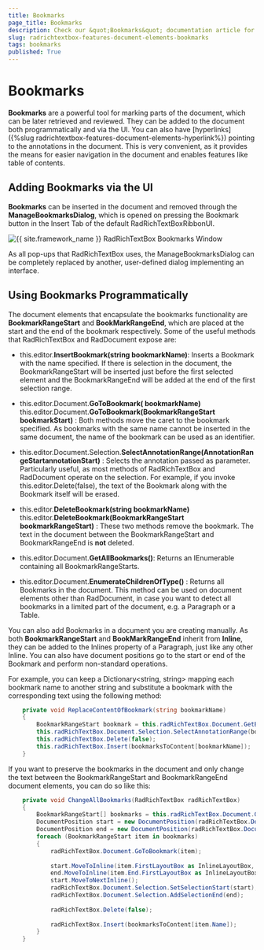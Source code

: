 ```yaml
---
title: Bookmarks
page_title: Bookmarks
description: Check our &quot;Bookmarks&quot; documentation article for the RadRichTextBox {{ site.framework_name }} control.
slug: radrichtextbox-features-document-elements-bookmarks
tags: bookmarks
published: True
---
```


# Bookmarks



__Bookmarks__ are a powerful tool for marking parts of the document, which can be later retrieved and reviewed. They can be added to the document both programmatically and via the UI. You can also have [hyperlinks]({%slug radrichtextbox-features-document-elements-hyperlink%}) pointing to the annotations in the document. This is very convenient, as it provides the means for easier navigation in the document and enables features like table of contents.
      

## Adding Bookmarks via the UI

__Bookmarks__ can be inserted in the document and removed through the __ManageBookmarksDialog__, which is opened on pressing the Bookmark button in the Insert Tab of the default RadRichTextBoxRibbonUI.
        
![{{ site.framework_name }} RadRichTextBox Bookmarks Window](images/RadRichTextBox_Features_DocumentElements_BookmarksUI_thumb.png)

As all pop-ups that RadRichTextBox uses, the ManageBookmarksDialog can be completely replaced by another, user-defined dialog implementing an interface.



## Using Bookmarks Programmatically

The document elements that encapsulate the bookmarks functionality are __BookmarkRangeStart__ and __BookMarkRangeEnd__, which are placed at the start and the end of the bookmark respectively. Some of the useful methods that RadRichTextBox and RadDocument expose are:
        

* this.editor.__InsertBookmark(string bookmarkName)__: Inserts a Bookmark with the name specified. If there is selection in the document, the BookmarkRangeStart will be inserted just before the first selected element and the BookmarkRangeEnd will be added at the end of the first selection range.
          

* this.editor.Document.__GoToBookmark( bookmarkName)__ <br/> this.editor.Document.__GoToBookmark(BookmarkRangeStart bookmarkStart)__ :  Both methods move the caret to the bookmark specified. As bookmarks with the same name cannot be inserted in the same document, the name of the bookmark can be used as an identifier.
          

* this.editor.Document.Selection.__SelectAnnotationRange(AnnotationRangeStartannotationStart)__ : Selects the annotation passed as parameter. Particularly useful, as most methods of RadRichTextBox and RadDocument operate on the selection. For example, if you invoke this.editor.Delete(false), the text of the Bookmark along with the Bookmark itself will be erased.
          

* this.editor.__DeleteBookmark(string bookmarkName)__ <br/>this.editor.__DeleteBookmark(BookmarkRangeStart bookmarkRangeStart)__ : These two methods remove the bookmark. The text in the document between the BookmarkRangeStart and BookmarkRangeEnd is __not__ deleted.
          

* this.editor.Document.__GetAllBookmarks()__: Returns an IEnumerable<BookmarkRangeStart> containing all BookmarkRangeStarts.
          

* this.editor.Document.__EnumerateChildrenOfType<BookmarkRangeStart>()__ : Returns all Bookmarks in the document. This method can be used on document elements other than RadDocument, in case you want to detect all bookmarks in a limited part of the document, e.g. a Paragraph or a Table.
          

You can also add Bookmarks in a document you are creating manually. As both __BookmarkRangeStart__ and __BookMarkRangeEnd__ inherit from __Inline__, they can be added to the Inlines property of a Paragraph, just like any other Inline. You can also have document positions go to the start or end of the Bookmark and perform non-standard operations.
        

For example, you can keep a Dictionary<string, string> mapping each bookmark name to another string and substitute a bookmark with the corresponding text using the following method:



```C#
	private void ReplaceContentOfBookmark(string bookmarkName)
	{
	    BookmarkRangeStart bookmark = this.radRichTextBox.Document.GetBookmarkByName(bookmarkName);
	    this.radRichTextBox.Document.Selection.SelectAnnotationRange(bookmark);
	    this.radRichTextBox.Delete(false);
	    this.radRichTextBox.Insert(bookmarksToContent[bookmarkName]);
	}
```



If you want to preserve the bookmarks in the document and only change the text between the BookmarkRangeStart and BookmarkRangeEnd document elements, you can do so like this:



```C#
	private void ChangeAllBookmarks(RadRichTextBox radRichTextBox)
	{
	    BookmarkRangeStart[] bookmarks = this.radRichTextBox.Document.GetAllBookmarks().ToArray<BookmarkRangeStart>();
	    DocumentPosition start = new DocumentPosition(radRichTextBox.Document);
	    DocumentPosition end = new DocumentPosition(radRichTextBox.Document);
	    foreach (BookmarkRangeStart item in bookmarks)
	    {
	        radRichTextBox.Document.GoToBookmark(item);
	
	        start.MoveToInline(item.FirstLayoutBox as InlineLayoutBox, 0);
	        end.MoveToInline(item.End.FirstLayoutBox as InlineLayoutBox, 0);
	        start.MoveToNextInline();
	        radRichTextBox.Document.Selection.SetSelectionStart(start);
	        radRichTextBox.Document.Selection.AddSelectionEnd(end);
	
	        radRichTextBox.Delete(false);
	
	        radRichTextBox.Insert(bookmarksToContent[item.Name]);
	    }
	}
```




